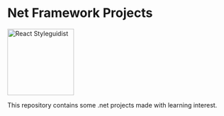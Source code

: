 # Net Framework Projects 

<img src="https://pngimage.net/wp-content/uploads/2018/06/net-png-8.png" alt="React Styleguidist" width="150" />

This repository contains some .net projects made with learning interest.
